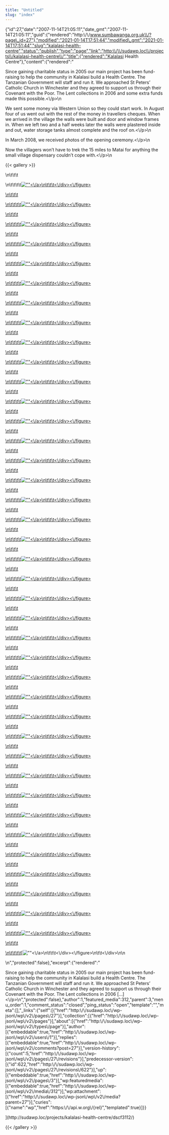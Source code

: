 ```yaml
---
title: "Untitled"
slug: "index"
---
```


{"id":27,"date":"2007-11-14T21:05:11","date\_gmt":"2007-11-14T21:05:11","guid":{"rendered":"http:\\/\\/www.sumbawanga.org.uk\\/?page\_id=27"},"modified":"2021-01-14T17:51:44","modified\_gmt":"2021-01-14T17:51:44","slug":"kalalasi-health-centre","status":"publish","type":"page","link":"http:\\/\\/sudawp.loc\\/projects\\/kalalasi-health-centre\\/","title":{"rendered":"Kalalasi Health Centre"},"content":{"rendered":"

Since gaining charitable status in 2005 our main project has been fund-raising to help the community in Kalalasi build a Health Centre. The Tanzanian Government will staff and run it. We approached St Peters’ Catholic Church in Winchester and they agreed to support us through their Covenant with the Poor. The Lent collections in 2006 and some extra funds made this possible.<\\/p>\\n

We sent some money via Western Union so they could start work. In August four of us went out with the rest of the money in travellers cheques. When we arrived in the village the walls were built and door and window frames in. When we left two and a half weeks later the walls were plastered inside and out, water storage tanks almost complete and the roof on.<\\/p>\\n

In March 2008, we received photos of the opening ceremony.<\\/p>\\n

Now the villagers won’t have to trek the 15 miles to Matai for anything the small village dispensary couldn’t cope with.<\\/p>\\n

{{< gallery >}}


\\n\\t\\t\\t

\\n\\t\\t\\t\\t[![\"\"](\"http:\/\/sudawp.loc\/wp-content\/2007\/11\/Davinder1378-150x150.jpg\")<\\/a>\\n\\t\\t\\t<\\/div><\\/figure>](http:\/\/sudawp.loc\/projects\/kalalasi-health-centre\/davinder1378\/)

[\\n\\t\\t\\t](http:\/\/sudawp.loc\/projects\/kalalasi-health-centre\/davinder1378\/)

[\\n\\t\\t\\t\\t](http:\/\/sudawp.loc\/projects\/kalalasi-health-centre\/davinder1378\/)[![\"\"](\"http:\/\/sudawp.loc\/wp-content\/2007\/11\/Davinder1387-150x150.jpg\")<\\/a>\\n\\t\\t\\t<\\/div><\\/figure>](http:\/\/sudawp.loc\/projects\/kalalasi-health-centre\/davinder1387\/)

[\\n\\t\\t\\t](http:\/\/sudawp.loc\/projects\/kalalasi-health-centre\/davinder1387\/)

[\\n\\t\\t\\t\\t](http:\/\/sudawp.loc\/projects\/kalalasi-health-centre\/davinder1387\/)[![\"\"](\"http:\/\/sudawp.loc\/wp-content\/2007\/11\/Davinder1443-150x150.jpg\")<\\/a>\\n\\t\\t\\t<\\/div><\\/figure>](http:\/\/sudawp.loc\/projects\/kalalasi-health-centre\/davinder1443\/)

[\\n\\t\\t\\t](http:\/\/sudawp.loc\/projects\/kalalasi-health-centre\/davinder1443\/)

[\\n\\t\\t\\t\\t](http:\/\/sudawp.loc\/projects\/kalalasi-health-centre\/davinder1443\/)[![\"\"](\"http:\/\/sudawp.loc\/wp-content\/2007\/11\/Davinder1444-150x150.jpg\")<\\/a>\\n\\t\\t\\t<\\/div><\\/figure>](http:\/\/sudawp.loc\/projects\/kalalasi-health-centre\/davinder1444\/)

[\\n\\t\\t\\t](http:\/\/sudawp.loc\/projects\/kalalasi-health-centre\/davinder1444\/)

[\\n\\t\\t\\t\\t](http:\/\/sudawp.loc\/projects\/kalalasi-health-centre\/davinder1444\/)[![\"\"](\"http:\/\/sudawp.loc\/wp-content\/2007\/11\/Davinder1447-150x150.jpg\")<\\/a>\\n\\t\\t\\t<\\/div><\\/figure>](http:\/\/sudawp.loc\/projects\/kalalasi-health-centre\/davinder1447\/)

[\\n\\t\\t\\t](http:\/\/sudawp.loc\/projects\/kalalasi-health-centre\/davinder1447\/)

[\\n\\t\\t\\t\\t](http:\/\/sudawp.loc\/projects\/kalalasi-health-centre\/davinder1447\/)[![\"\"](\"http:\/\/sudawp.loc\/wp-content\/2007\/11\/Davinder1478-150x150.jpg\")<\\/a>\\n\\t\\t\\t<\\/div><\\/figure>](http:\/\/sudawp.loc\/projects\/kalalasi-health-centre\/davinder1478\/)

[\\n\\t\\t\\t](http:\/\/sudawp.loc\/projects\/kalalasi-health-centre\/davinder1478\/)

[\\n\\t\\t\\t\\t](http:\/\/sudawp.loc\/projects\/kalalasi-health-centre\/davinder1478\/)[![\"\"](\"http:\/\/sudawp.loc\/wp-content\/2007\/11\/Davinder1481-150x150.jpg\")<\\/a>\\n\\t\\t\\t<\\/div><\\/figure>](http:\/\/sudawp.loc\/projects\/kalalasi-health-centre\/davinder1481\/)

[\\n\\t\\t\\t](http:\/\/sudawp.loc\/projects\/kalalasi-health-centre\/davinder1481\/)

[\\n\\t\\t\\t\\t](http:\/\/sudawp.loc\/projects\/kalalasi-health-centre\/davinder1481\/)[![\"\"](\"http:\/\/sudawp.loc\/wp-content\/2007\/11\/Davinder1496-150x150.jpg\")<\\/a>\\n\\t\\t\\t<\\/div><\\/figure>](http:\/\/sudawp.loc\/projects\/kalalasi-health-centre\/davinder1496\/)

[\\n\\t\\t\\t](http:\/\/sudawp.loc\/projects\/kalalasi-health-centre\/davinder1496\/)

[\\n\\t\\t\\t\\t](http:\/\/sudawp.loc\/projects\/kalalasi-health-centre\/davinder1496\/)[![\"\"](\"http:\/\/sudawp.loc\/wp-content\/2007\/11\/Davinder1497-150x150.jpg\")<\\/a>\\n\\t\\t\\t<\\/div><\\/figure>](http:\/\/sudawp.loc\/projects\/kalalasi-health-centre\/davinder1497\/)

[\\n\\t\\t\\t](http:\/\/sudawp.loc\/projects\/kalalasi-health-centre\/davinder1497\/)

[\\n\\t\\t\\t\\t](http:\/\/sudawp.loc\/projects\/kalalasi-health-centre\/davinder1497\/)[![\"\"](\"http:\/\/sudawp.loc\/wp-content\/2007\/11\/Davinder1502-150x150.jpg\")<\\/a>\\n\\t\\t\\t<\\/div><\\/figure>](http:\/\/sudawp.loc\/projects\/kalalasi-health-centre\/davinder1502\/)

[\\n\\t\\t\\t](http:\/\/sudawp.loc\/projects\/kalalasi-health-centre\/davinder1502\/)

[\\n\\t\\t\\t\\t](http:\/\/sudawp.loc\/projects\/kalalasi-health-centre\/davinder1502\/)[![\"\"](\"http:\/\/sudawp.loc\/wp-content\/2007\/11\/Davinder1523-150x150.jpg\")<\\/a>\\n\\t\\t\\t<\\/div><\\/figure>](http:\/\/sudawp.loc\/projects\/kalalasi-health-centre\/davinder1523\/)

[\\n\\t\\t\\t](http:\/\/sudawp.loc\/projects\/kalalasi-health-centre\/davinder1523\/)

[\\n\\t\\t\\t\\t](http:\/\/sudawp.loc\/projects\/kalalasi-health-centre\/davinder1523\/)[![\"\"](\"http:\/\/sudawp.loc\/wp-content\/2007\/11\/Davinder1529-150x150.jpg\")<\\/a>\\n\\t\\t\\t<\\/div><\\/figure>](http:\/\/sudawp.loc\/projects\/kalalasi-health-centre\/davinder1529\/)

[\\n\\t\\t\\t](http:\/\/sudawp.loc\/projects\/kalalasi-health-centre\/davinder1529\/)

[\\n\\t\\t\\t\\t](http:\/\/sudawp.loc\/projects\/kalalasi-health-centre\/davinder1529\/)[![\"\"](\"http:\/\/sudawp.loc\/wp-content\/2007\/11\/Davinder1530-150x150.jpg\")<\\/a>\\n\\t\\t\\t<\\/div><\\/figure>](http:\/\/sudawp.loc\/projects\/kalalasi-health-centre\/davinder1530\/)

[\\n\\t\\t\\t](http:\/\/sudawp.loc\/projects\/kalalasi-health-centre\/davinder1530\/)

[\\n\\t\\t\\t\\t](http:\/\/sudawp.loc\/projects\/kalalasi-health-centre\/davinder1530\/)[![\"\"](\"http:\/\/sudawp.loc\/wp-content\/2007\/11\/Davinder1531-150x150.jpg\")<\\/a>\\n\\t\\t\\t<\\/div><\\/figure>](http:\/\/sudawp.loc\/projects\/kalalasi-health-centre\/davinder1531\/)

[\\n\\t\\t\\t](http:\/\/sudawp.loc\/projects\/kalalasi-health-centre\/davinder1531\/)

[\\n\\t\\t\\t\\t](http:\/\/sudawp.loc\/projects\/kalalasi-health-centre\/davinder1531\/)[![\"\"](\"http:\/\/sudawp.loc\/wp-content\/2007\/11\/Davinder1534-150x150.jpg\")<\\/a>\\n\\t\\t\\t<\\/div><\\/figure>](http:\/\/sudawp.loc\/projects\/kalalasi-health-centre\/davinder1534\/)

[\\n\\t\\t\\t](http:\/\/sudawp.loc\/projects\/kalalasi-health-centre\/davinder1534\/)

[\\n\\t\\t\\t\\t](http:\/\/sudawp.loc\/projects\/kalalasi-health-centre\/davinder1534\/)[![\"\"](\"http:\/\/sudawp.loc\/wp-content\/2007\/11\/Davinder1538-150x150.jpg\")<\\/a>\\n\\t\\t\\t<\\/div><\\/figure>](http:\/\/sudawp.loc\/projects\/kalalasi-health-centre\/davinder1538\/)

[\\n\\t\\t\\t](http:\/\/sudawp.loc\/projects\/kalalasi-health-centre\/davinder1538\/)

[\\n\\t\\t\\t\\t](http:\/\/sudawp.loc\/projects\/kalalasi-health-centre\/davinder1538\/)[![\"\"](\"http:\/\/sudawp.loc\/wp-content\/2007\/11\/Davinder1551-150x150.jpg\")<\\/a>\\n\\t\\t\\t<\\/div><\\/figure>](http:\/\/sudawp.loc\/projects\/kalalasi-health-centre\/davinder1551\/)

[\\n\\t\\t\\t](http:\/\/sudawp.loc\/projects\/kalalasi-health-centre\/davinder1551\/)

[\\n\\t\\t\\t\\t](http:\/\/sudawp.loc\/projects\/kalalasi-health-centre\/davinder1551\/)[![\"\"](\"http:\/\/sudawp.loc\/wp-content\/2007\/11\/Davinder1571-150x150.jpg\")<\\/a>\\n\\t\\t\\t<\\/div><\\/figure>](http:\/\/sudawp.loc\/projects\/kalalasi-health-centre\/davinder1571\/)

[\\n\\t\\t\\t](http:\/\/sudawp.loc\/projects\/kalalasi-health-centre\/davinder1571\/)

[\\n\\t\\t\\t\\t](http:\/\/sudawp.loc\/projects\/kalalasi-health-centre\/davinder1571\/)[![\"\"](\"http:\/\/sudawp.loc\/wp-content\/2007\/11\/Davinder1586-150x150.jpg\")<\\/a>\\n\\t\\t\\t<\\/div><\\/figure>](http:\/\/sudawp.loc\/projects\/kalalasi-health-centre\/davinder1586\/)

[\\n\\t\\t\\t](http:\/\/sudawp.loc\/projects\/kalalasi-health-centre\/davinder1586\/)

[\\n\\t\\t\\t\\t](http:\/\/sudawp.loc\/projects\/kalalasi-health-centre\/davinder1586\/)[![\"\"](\"http:\/\/sudawp.loc\/wp-content\/2007\/11\/Davinder1608-150x150.jpg\")<\\/a>\\n\\t\\t\\t<\\/div><\\/figure>](http:\/\/sudawp.loc\/projects\/kalalasi-health-centre\/davinder1608\/)

[\\n\\t\\t\\t](http:\/\/sudawp.loc\/projects\/kalalasi-health-centre\/davinder1608\/)

[\\n\\t\\t\\t\\t](http:\/\/sudawp.loc\/projects\/kalalasi-health-centre\/davinder1608\/)[![\"\"](\"http:\/\/sudawp.loc\/wp-content\/2007\/11\/Davinder1664-150x150.jpg\")<\\/a>\\n\\t\\t\\t<\\/div><\\/figure>](http:\/\/sudawp.loc\/projects\/kalalasi-health-centre\/davinder1664\/)

[\\n\\t\\t\\t](http:\/\/sudawp.loc\/projects\/kalalasi-health-centre\/davinder1664\/)

[\\n\\t\\t\\t\\t](http:\/\/sudawp.loc\/projects\/kalalasi-health-centre\/davinder1664\/)[![\"\"](\"http:\/\/sudawp.loc\/wp-content\/2007\/11\/Davinder1665-150x150.jpg\")<\\/a>\\n\\t\\t\\t<\\/div><\\/figure>](http:\/\/sudawp.loc\/projects\/kalalasi-health-centre\/davinder1665\/)

[\\n\\t\\t\\t](http:\/\/sudawp.loc\/projects\/kalalasi-health-centre\/davinder1665\/)

[\\n\\t\\t\\t\\t](http:\/\/sudawp.loc\/projects\/kalalasi-health-centre\/davinder1665\/)[![\"\"](\"http:\/\/sudawp.loc\/wp-content\/2007\/11\/Davinder1696-150x150.jpg\")<\\/a>\\n\\t\\t\\t<\\/div><\\/figure>](http:\/\/sudawp.loc\/projects\/kalalasi-health-centre\/davinder1696\/)

[\\n\\t\\t\\t](http:\/\/sudawp.loc\/projects\/kalalasi-health-centre\/davinder1696\/)

[\\n\\t\\t\\t\\t](http:\/\/sudawp.loc\/projects\/kalalasi-health-centre\/davinder1696\/)[![\"\"](\"http:\/\/sudawp.loc\/wp-content\/2007\/11\/Davinder1700-150x150.jpg\")<\\/a>\\n\\t\\t\\t<\\/div><\\/figure>](http:\/\/sudawp.loc\/projects\/kalalasi-health-centre\/davinder1700\/)

[\\n\\t\\t\\t](http:\/\/sudawp.loc\/projects\/kalalasi-health-centre\/davinder1700\/)

[\\n\\t\\t\\t\\t](http:\/\/sudawp.loc\/projects\/kalalasi-health-centre\/davinder1700\/)[![\"\"](\"http:\/\/sudawp.loc\/wp-content\/2007\/11\/DSCF3042-150x150.jpg\")<\\/a>\\n\\t\\t\\t<\\/div><\\/figure>](http:\/\/sudawp.loc\/projects\/kalalasi-health-centre\/dscf3042\/)

[\\n\\t\\t\\t](http:\/\/sudawp.loc\/projects\/kalalasi-health-centre\/dscf3042\/)

[\\n\\t\\t\\t\\t](http:\/\/sudawp.loc\/projects\/kalalasi-health-centre\/dscf3042\/)[![\"\"](\"http:\/\/sudawp.loc\/wp-content\/2007\/11\/DSCF3046-150x150.jpg\")<\\/a>\\n\\t\\t\\t<\\/div><\\/figure>](http:\/\/sudawp.loc\/projects\/kalalasi-health-centre\/dscf3046\/)

[\\n\\t\\t\\t](http:\/\/sudawp.loc\/projects\/kalalasi-health-centre\/dscf3046\/)

[\\n\\t\\t\\t\\t](http:\/\/sudawp.loc\/projects\/kalalasi-health-centre\/dscf3046\/)[![\"\"](\"http:\/\/sudawp.loc\/wp-content\/2007\/11\/DSCF3049-150x150.jpg\")<\\/a>\\n\\t\\t\\t<\\/div><\\/figure>](http:\/\/sudawp.loc\/projects\/kalalasi-health-centre\/dscf3049\/)

[\\n\\t\\t\\t](http:\/\/sudawp.loc\/projects\/kalalasi-health-centre\/dscf3049\/)

[\\n\\t\\t\\t\\t](http:\/\/sudawp.loc\/projects\/kalalasi-health-centre\/dscf3049\/)[![\"\"](\"http:\/\/sudawp.loc\/wp-content\/2007\/11\/DSCF3051-150x150.jpg\")<\\/a>\\n\\t\\t\\t<\\/div><\\/figure>](http:\/\/sudawp.loc\/projects\/kalalasi-health-centre\/dscf3051\/)

[\\n\\t\\t\\t](http:\/\/sudawp.loc\/projects\/kalalasi-health-centre\/dscf3051\/)

[\\n\\t\\t\\t\\t](http:\/\/sudawp.loc\/projects\/kalalasi-health-centre\/dscf3051\/)[![\"\"](\"http:\/\/sudawp.loc\/wp-content\/2007\/11\/DSCF3052-150x150.jpg\")<\\/a>\\n\\t\\t\\t<\\/div><\\/figure>](http:\/\/sudawp.loc\/projects\/kalalasi-health-centre\/dscf3052\/)

[\\n\\t\\t\\t](http:\/\/sudawp.loc\/projects\/kalalasi-health-centre\/dscf3052\/)

[\\n\\t\\t\\t\\t](http:\/\/sudawp.loc\/projects\/kalalasi-health-centre\/dscf3052\/)[![\"\"](\"http:\/\/sudawp.loc\/wp-content\/2007\/11\/DSCF3053-150x150.jpg\")<\\/a>\\n\\t\\t\\t<\\/div><\\/figure>](http:\/\/sudawp.loc\/projects\/kalalasi-health-centre\/dscf3053\/)

[\\n\\t\\t\\t](http:\/\/sudawp.loc\/projects\/kalalasi-health-centre\/dscf3053\/)

[\\n\\t\\t\\t\\t](http:\/\/sudawp.loc\/projects\/kalalasi-health-centre\/dscf3053\/)[![\"\"](\"http:\/\/sudawp.loc\/wp-content\/2007\/11\/DSCF3054-150x150.jpg\")<\\/a>\\n\\t\\t\\t<\\/div><\\/figure>](http:\/\/sudawp.loc\/projects\/kalalasi-health-centre\/dscf3054\/)

[\\n\\t\\t\\t](http:\/\/sudawp.loc\/projects\/kalalasi-health-centre\/dscf3054\/)

[\\n\\t\\t\\t\\t](http:\/\/sudawp.loc\/projects\/kalalasi-health-centre\/dscf3054\/)[![\"\"](\"http:\/\/sudawp.loc\/wp-content\/2007\/11\/DSCF3055-150x150.jpg\")<\\/a>\\n\\t\\t\\t<\\/div><\\/figure>](http:\/\/sudawp.loc\/projects\/kalalasi-health-centre\/dscf3055\/)

[\\n\\t\\t\\t](http:\/\/sudawp.loc\/projects\/kalalasi-health-centre\/dscf3055\/)

[\\n\\t\\t\\t\\t](http:\/\/sudawp.loc\/projects\/kalalasi-health-centre\/dscf3055\/)[![\"\"](\"http:\/\/sudawp.loc\/wp-content\/2007\/11\/DSCF3059-150x150.jpg\")<\\/a>\\n\\t\\t\\t<\\/div><\\/figure>](http:\/\/sudawp.loc\/projects\/kalalasi-health-centre\/dscf3059\/)

[\\n\\t\\t\\t](http:\/\/sudawp.loc\/projects\/kalalasi-health-centre\/dscf3059\/)

[\\n\\t\\t\\t\\t](http:\/\/sudawp.loc\/projects\/kalalasi-health-centre\/dscf3059\/)[![\"\"](\"http:\/\/sudawp.loc\/wp-content\/2007\/11\/DSCF3067-150x150.jpg\")<\\/a>\\n\\t\\t\\t<\\/div><\\/figure>](http:\/\/sudawp.loc\/projects\/kalalasi-health-centre\/dscf3067\/)

[\\n\\t\\t\\t](http:\/\/sudawp.loc\/projects\/kalalasi-health-centre\/dscf3067\/)

[\\n\\t\\t\\t\\t](http:\/\/sudawp.loc\/projects\/kalalasi-health-centre\/dscf3067\/)[![\"\"](\"http:\/\/sudawp.loc\/wp-content\/2007\/11\/DSCF3077-150x150.jpg\")<\\/a>\\n\\t\\t\\t<\\/div><\\/figure>](http:\/\/sudawp.loc\/projects\/kalalasi-health-centre\/dscf3077\/)

[\\n\\t\\t\\t](http:\/\/sudawp.loc\/projects\/kalalasi-health-centre\/dscf3077\/)

[\\n\\t\\t\\t\\t](http:\/\/sudawp.loc\/projects\/kalalasi-health-centre\/dscf3077\/)[![\"\"](\"http:\/\/sudawp.loc\/wp-content\/2007\/11\/DSCF3081-150x150.jpg\")<\\/a>\\n\\t\\t\\t<\\/div><\\/figure>](http:\/\/sudawp.loc\/projects\/kalalasi-health-centre\/dscf3081\/)

[\\n\\t\\t\\t](http:\/\/sudawp.loc\/projects\/kalalasi-health-centre\/dscf3081\/)

[\\n\\t\\t\\t\\t](http:\/\/sudawp.loc\/projects\/kalalasi-health-centre\/dscf3081\/)[![\"\"](\"http:\/\/sudawp.loc\/wp-content\/2007\/11\/DSCF3085-150x150.jpg\")<\\/a>\\n\\t\\t\\t<\\/div><\\/figure>](http:\/\/sudawp.loc\/projects\/kalalasi-health-centre\/dscf3085\/)

[\\n\\t\\t\\t](http:\/\/sudawp.loc\/projects\/kalalasi-health-centre\/dscf3085\/)

[\\n\\t\\t\\t\\t](http:\/\/sudawp.loc\/projects\/kalalasi-health-centre\/dscf3085\/)[![\"\"](\"http:\/\/sudawp.loc\/wp-content\/2007\/11\/DSCF3089-150x150.jpg\")<\\/a>\\n\\t\\t\\t<\\/div><\\/figure>](http:\/\/sudawp.loc\/projects\/kalalasi-health-centre\/dscf3089\/)

[\\n\\t\\t\\t](http:\/\/sudawp.loc\/projects\/kalalasi-health-centre\/dscf3089\/)

[\\n\\t\\t\\t\\t](http:\/\/sudawp.loc\/projects\/kalalasi-health-centre\/dscf3089\/)[![\"\"](\"http:\/\/sudawp.loc\/wp-content\/2007\/11\/DSCF3106-150x150.jpg\")<\\/a>\\n\\t\\t\\t<\\/div><\\/figure>](http:\/\/sudawp.loc\/projects\/kalalasi-health-centre\/dscf3106\/)

[\\n\\t\\t\\t](http:\/\/sudawp.loc\/projects\/kalalasi-health-centre\/dscf3106\/)

[\\n\\t\\t\\t\\t](http:\/\/sudawp.loc\/projects\/kalalasi-health-centre\/dscf3106\/)[![\"\"](\"http:\/\/sudawp.loc\/wp-content\/2007\/11\/DSCF3112-150x150.jpg\")<\\/a>\\n\\t\\t\\t<\\/div><\\/figure>\\n\\t\\t<\\/div>\\n\\n

\\n","protected":false},"excerpt":{"rendered":"

Since gaining charitable status in 2005 our main project has been fund-raising to help the community in Kalalasi build a Health Centre. The Tanzanian Government will staff and run it. We approached St Peters’ Catholic Church in Winchester and they agreed to support us through their Covenant with the Poor. The Lent collections in 2006 \[…\]<\\/p>\\n","protected":false},"author":1,"featured\_media":312,"parent":3,"menu\_order":1,"comment\_status":"closed","ping\_status":"open","template":"","meta":\[\],"\_links":{"self":\[{"href":"http:\\/\\/sudawp.loc\\/wp-json\\/wp\\/v2\\/pages\\/27"}\],"collection":\[{"href":"http:\\/\\/sudawp.loc\\/wp-json\\/wp\\/v2\\/pages"}\],"about":\[{"href":"http:\\/\\/sudawp.loc\\/wp-json\\/wp\\/v2\\/types\\/page"}\],"author":\[{"embeddable":true,"href":"http:\\/\\/sudawp.loc\\/wp-json\\/wp\\/v2\\/users\\/1"}\],"replies":\[{"embeddable":true,"href":"http:\\/\\/sudawp.loc\\/wp-json\\/wp\\/v2\\/comments?post=27"}\],"version-history":\[{"count":5,"href":"http:\\/\\/sudawp.loc\\/wp-json\\/wp\\/v2\\/pages\\/27\\/revisions"}\],"predecessor-version":\[{"id":622,"href":"http:\\/\\/sudawp.loc\\/wp-json\\/wp\\/v2\\/pages\\/27\\/revisions\\/622"}\],"up":\[{"embeddable":true,"href":"http:\\/\\/sudawp.loc\\/wp-json\\/wp\\/v2\\/pages\\/3"}\],"wp:featuredmedia":\[{"embeddable":true,"href":"http:\\/\\/sudawp.loc\\/wp-json\\/wp\\/v2\\/media\\/312"}\],"wp:attachment":\[{"href":"http:\\/\\/sudawp.loc\\/wp-json\\/wp\\/v2\\/media?parent=27"}\],"curies":\[{"name":"wp","href":"https:\\/\\/api.w.org\\/{rel}","templated":true}\]}}

](http:\/\/sudawp.loc\/projects\/kalalasi-health-centre\/dscf3112\/)
































































































































































{{< /gallery >}}